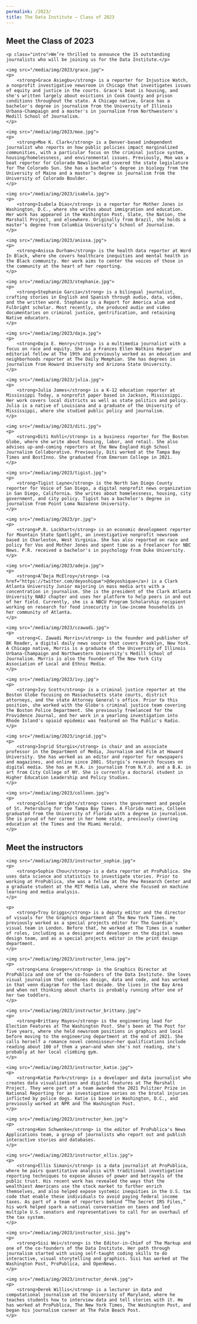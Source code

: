 ```yaml
---
permalink: /2023/
title: The Data Institute — Class of 2023
---
```


<div class="class-list" id="class">
	<h2>Meet the Class of 2023</h2>
	
	<p class="intro">We’re thrilled to announce the 15 outstanding journalists who will be joining us for the Data Institute.</p>

	<img src="/media/img/2023/grace.jpg">
	<p>
		<strong>Grace Asiegbu</strong> is a reporter for Injustice Watch, a nonprofit investigative newsroom in Chicago that investigates issues of equity and justice in the courts. Grace's beat is housing, and she's written largely about evictions in Cook County and prison conditions throughout the state. A Chicago native, Grace has a bachelor's degree in journalism from the University of Illinois Urbana-Champaign and a master's in journalism from Northwestern's Medill School of Journalism.
	</p>

	<img src="/media/img/2023/moe.jpg">
	<p>
		<strong>Moe K. Clark</strong> is a Denver-based independent journalist who reports on how public policies impact marginalized communities, with a particular focus on the criminal justice system, housing/homelessness, and environmental issues. Previously, Moe was a beat reporter for Colorado Newsline and covered the state legislature for The Colorado Sun. She has a bachelor’s degree in biology from the University of Maine and a master’s degree in journalism from the University of Colorado Boulder.
	</p>

	<img src="/media/img/2023/isabela.jpg">
	<p>
		<strong>Isabela Dias</strong> is a reporter for Mother Jones in Washington, D.C., where she writes about immigration and education. Her work has appeared in the Washington Post, Slate, the Nation, the Marshall Project, and elsewhere. Originally from Brazil, she holds a master’s degree from Columbia University’s School of Journalism.
	</p>

	<img src="/media/img/2023/anissa.jpg">
	<p>
		<strong>Anissa Durham</strong> is the health data reporter at Word In Black, where she covers healthcare inequities and mental health in the Black community. Her work aims to center the voices of those in the community at the heart of her reporting.
	</p>

	<img src="/media/img/2023/stephanie.jpg">
	<p>
		<strong>Stephanie García</strong> is a bilingual journalist, crafting stories in English and Spanish through audio, data, video, and the written word. Stephanie is a Report for America alum and Fulbright scholar. Most recently, she produced audio and video documentaries on criminal justice, gentrification, and retaining Native educators.
	</p>

	<img src="/media/img/2023/daja.jpg">
	<p>
		<strong>Daja E. Henry</strong> is a multimedia journalist with a focus on race and equity. She is a Frances Ellen Watkins Harper editorial fellow at The 19th and previously worked as an education and neighborhoods reporter at The Daily Memphian. She has degrees in journalism from Howard University and Arizona State University.
	</p>

	<img src="/media/img/2023/julia.jpg">
	<p>
		<strong>Julia James</strong> is a K-12 education reporter at Mississippi Today, a nonprofit paper based in Jackson, Mississippi. Her work covers local districts as well as state politics and policy. Julia is a native of Louisiana and a graduate of the University of Mississippi, where she studied public policy and journalism.
	</p>

	<img src="/media/img/2023/diti.jpg">
	<p>
		<strong>Diti Kohli</strong> is a business reporter for The Boston Globe, where she write about housing, labor, and retail. She also advises up-and-coming reporters at the New England High School Journalism Collaborative. Previously, Diti worked at the Tampa Bay Times and BostInno. She graduated from Emerson College in 2021.
	</p>

	<img src="/media/img/2023/tigist.jpg">
	<p>
		<strong>Tigist Layne</strong> is the North San Diego County reporter for Voice of San Diego, a digital nonprofit news organization in San Diego, California. She writes about homelessness, housing, city government, and city policy. Tigist has a bachelor's degree in journalism from Point Loma Nazarene University.
	</p>

	<img src="/media/img/2023/pr.jpg">
	<p>
		<strong>P.R. Lockhart</strong> is an economic development reporter for Mountain State Spotlight, an investigative nonprofit newsroom based in Charleston, West Virginia. She has also reported on race and policy for Vox and Mother Jones and spent time as a freelancer for NBC News. P.R. received a bachelor's in psychology from Duke University.
	</p>

	<img src="/media/img/2023/adeja.jpg">
	<p>
		<strong>A’Deja McElroy</strong> (<a href="https://twitter.com/deyoshique">@deyoshique</a>) is a Clark Atlanta University Junior majoring in mass media arts with a concentration in journalism. She is the president of the Clark Atlanta University NABJ chapter and uses her platform to help peers in and out of her field. Currently, she is a NBCU Program Scholarship recipient working on research for food insecurity in low-income households in her community of Atlanta.
	</p>

	<img src="/media/img/2023/czawadi.jpg">
	<p>
		<strong>C. Zawadi Morris</strong> is the founder and publisher of BK Reader, a digital daily news source that covers Brooklyn, New York. A Chicago native, Morris is a graduate of the University of Illinois Urbana-Champaign and Northwestern University's Medill School of Journalism. Morris is also the founder of The New York City Association of Local and Ethnic Media.
	</p>

	<img src="/media/img/2023/ivy.jpg">
	<p>
		<strong>Ivy Scott</strong> is a criminal justice reporter at the Boston Globe focusing on Massachusetts state courts, district attorneys, and the state Attorney General's office. Prior to this position, she worked with the Globe's criminal justice team covering the Boston Police Department. She previously freelanced for the Providence Journal, and her work in a yearlong investigation into Rhode Island's opioid epidemic was featured on The Public's Radio.
	</p>

	<img src="/media/img/2023/ingrid.jpg">
	<p>
		<strong>Ingrid Sturgis</strong> is chair and an associate professor in the Department of Media, Journalism and Film at Howard University. She has worked as an editor and reporter for newspapers and magazines, and online since 2001. Sturgis’s research focuses on digital media. She has an M.A. in journalism from N.Y.U. and a B.A. in art from City College of NY. She is currently a doctoral student in Higher Education Leadership and Policy Studies.
	</p>

	<img src="/media/img/2023/colleen.jpg">
	<p>
		<strong>Colleen Wright</strong> covers the government and people of St. Petersburg for the Tampa Bay Times. A Florida native, Colleen graduated from the University of Florida with a degree in journalism. She is proud of her career in her home state, previously covering education at the Times and the Miami Herald.
	</p>
</div>

<div class="class-list" id="instructors">
	<h2>Meet the instructors</h2>

	<img src="/media/img/2023/instructor_sophie.jpg">
	<p>
		<strong>Sophie Chou</strong> is a data reporter at ProPublica. She uses data science and statistics to investigate stories. Prior to working at ProPublica, she was a fellow at the Pew Research Center and a graduate student at the MIT Media Lab, where she focused on machine learning and media analysis.
	</p>

	<p>
		<strong>Troy Griggs</strong> is a deputy editor and the director of visuals for the Graphics department at The New York Times. He previously worked as a special projects editor for The Guardian’s visual team in London. Before that, he worked at The Times in a number of roles, including as a designer and developer on the digital news design team, and as a special projects editor in the print design department.
	</p>

	<img src="/media/img/2023/instructor_lena.jpg">
	<p>
		<strong>Lena Groeger</strong> is the Graphics Director at ProPublica and one of the co-founders of the Data Institute. She loves visual journalism that combines design, data and code, and has worked in that venn diagram for the last decade. She lives in the Bay Area and when not thinking about charts is probably running after one of her two toddlers.
	</p>
	
	<img src="/media/img/2023/instructor_brittany.jpg">
	<p>
		<strong>Brittany Mayes</strong> is the engineering lead for Election Features at The Washington Post. She's been at The Post for five years, where she held newsroom positions in graphics and local before moving to the engineering department at the end of 2021. She calls herself a romance novel connoisseur—her qualifications include reading about 100 of them a year—and when she's not reading, she's probably at her local climbing gym.
	</p>

	<img src="/media/img/2023/instructor_katie.jpg">
	<p>
		<strong>Katie Park</strong> is a developer and data journalist who creates data visualizations and digital features at The Marshall Project. They were part of a team awarded the 2021 Pulitzer Prize in National Reporting for an investigative series on the brutal injuries inflicted by police dogs. Katie is based in Washington, D.C., and previously worked at NPR and The Washington Post.
	</p>
	
	<img src="/media/img/2023/instructor_ken.jpg">
	<p>
		<strong>Ken Schwenke</strong> is the editor of ProPublica's News Applications team, a group of journalists who report out and publish interactive stories and databases.
	</p>

	<img src="/media/img/2023/instructor_ellis.jpg">
	<p>
		<strong>Ellis Simani</strong> is a data journalist at ProPublica, where he pairs quantitative analysis with traditional investigative reporting techniques to expose abuses of power and betrayals of the public trust. His recent work has revealed the ways that the wealthiest Americans use the stock market to further enrich themselves, and also helped expose systemic inequities in the U.S. tax code that enable these individuals to avoid paying federal income taxes. As part of a team of reporters behind “The Secret IRS Files,” his work helped spark a national conversation on taxes and led multiple U.S. senators and representatives to call for an overhaul of the tax system.
	</p>

	<img src="/media/img/2023/instructor_sisi.jpg">
	<p>
		<strong>Sisi Wei</strong> is the Editor-in-Chief of The Markup and one of the co-founders of the Data Institute. Her path through journalism started with using self-taught coding skills to do interactive, visual storytelling and graphics. Sisi has worked at The Washington Post, ProPublica, and OpenNews.
	</p>

	<img src="/media/img/2023/instructor_derek.jpg">
	<p>
		<strong>Derek Willis</strong> is a lecturer in data and computational journalism at the University of Maryland, where he teaches students how to interview data and tell stories with it. He has worked at ProPublica, The New York Times, The Washington Post, and began his journalism career at The Palm Beach Post.
	</p>
</div>
